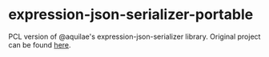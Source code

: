 # expression-json-serializer-portable
PCL version of @aquilae's expression-json-serializer library. Original project can be found [here](https://github.com/aquilae/expression-json-serializer).

